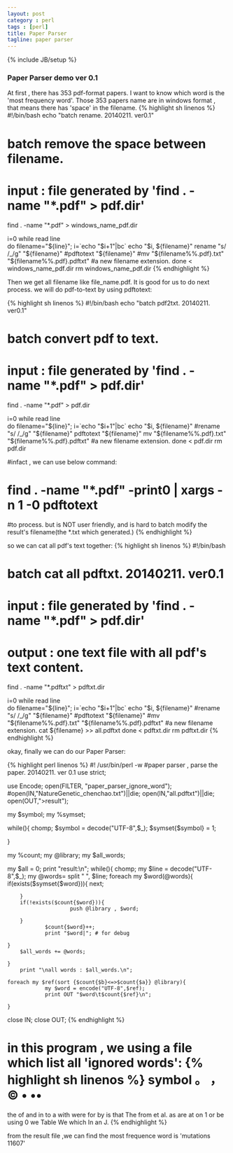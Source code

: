 ```yaml
---
layout: post
category : perl
tags : [perl]
title: Paper Parser
tagline: paper parser
---
```

{% include JB/setup %}
### Paper Parser demo ver 0.1
At first , there has 353 pdf-format papers. I want to know which word is the 'most frequency word'.
Those 353 papers name are in windows format , that means there has 'space' in the filename.
{% highlight sh linenos %}
#!/bin/bash
echo "batch rename. 20140211. ver0.1"
# batch remove the space between filename.
# input : file generated by 'find . -name "*.pdf" > pdf.dir'
find . -name "*.pdf" > windows_name_pdf.dir

i=0
while read line  
do
        filename="${line}";
        i=`echo "$i+1"|bc`
        echo "$i, ${filename}"  
        rename "s/ /_/g" "${filename}"
        #pdftotext "${filename}"  
        #mv "${filename%%.pdf}.txt"  "${filename%%.pdf}.pdftxt" #a new filename extension.
done < windows_name_pdf.dir
rm windows_name_pdf.dir
{% endhighlight %}

Then we get all filename like file_name.pdf.
It is good for us to do next process.
we will do pdf-to-text by using pdftotext:

{% highlight sh linenos %}
#!/bin/bash
echo "batch pdf2txt. 20140211. ver0.1"
# batch convert pdf to text.
# input : file generated by 'find . -name "*.pdf" > pdf.dir'
find . -name "*.pdf" > pdf.dir

i=0
while read line  
do
        filename="${line}";
        i=`echo "$i+1"|bc`
        echo "$i, ${filename}"  
        #rename "s/ /_/g" "${filename}"
        pdftotext "${filename}"
        mv "${filename%%.pdf}.txt"  "${filename%%.pdf}.pdftxt"  #a new filename extension.
done < pdf.dir
rm pdf.dir


#infact , we can use below command:
#       find . -name "*.pdf" -print0 | xargs -n 1 -0 pdftotext
#to process. but is NOT user friendly, and is hard to batch modify the result's filename(the *.txt which generated.)
{% endhighlight %}

so we can cat all pdf's text together:
{% highlight sh linenos %}
#!/bin/bash
# batch cat all pdftxt. 20140211. ver0.1
# input : file generated by 'find . -name "*.pdf" > pdf.dir'
# output : one text file with all pdf's text content.
find . -name "*.pdftxt" > pdftxt.dir

i=0
while read line  
do
        filename="${line}";
        i=`echo "$i+1"|bc`
        echo "$i, ${filename}"  
        #rename "s/ /_/g" "${filename}"
        #pdftotext "${filename}"  
        #mv "${filename%%.pdf}.txt"  "${filename%%.pdf}.pdftxt" #a new filename extension.
        cat ${filename} >> all.pdftxt
done < pdftxt.dir
rm pdftxt.dir
{% endhighlight %}

okay, finally we can do our Paper Parser:

{% highlight perl linenos %}
#! /usr/bin/perl -w
#paper parser , parse the paper. 20140211. ver 0.1
use strict;

use Encode;
open(FILTER, "paper_parser_ignore_word");
#open(IN,"NatureGenetic_chenchao.txt")||die;
open(IN,"all.pdftxt")||die;
open(OUT,">result");

my $symbol;
my %symset;

while(<FILTER>){
        chomp;
        $symbol = decode("UTF-8",$_);
        $symset{$symbol} = 1;

}

my %count;
my @library;
my $all_words;

my $all = 0;
        print "result:\n";
	while(<IN>){
        chomp;
        my $line = decode("UTF-8",$_);
        my @words= split " ", $line;
	foreach my $word(@words){
		if(exists($symset{$word})){
                        next;
                
		}
		if(!exists($count{$word})){
                        push @library , $word;
                
		}
                $count{$word}++;
                print "$word|"; # for debug
        
	}
        $all_words += @words;

	}
        print "\nall words : $all_words.\n";

	foreach my $ref(sort {$count{$b}<=>$count{$a}} @library){
                my $word = encode("UTF-8",$ref);
                print OUT "$word\t$count{$ref}\n";
        
	}

close IN;
close OUT;
{% endhighlight %}

in this program , we using a file which list all 'ignored words':
{% highlight sh linenos %}
symbol
。
，
©
•
••
=
the
of
and
in
to
a
with
were
for
by
is
that
The
from
et
al.
as
are
at
on
1
or
be
using
0
we
Table
We
which
In
an
J.
{% endhighlight %}

from the result file ,we can find the most frequence word is 'mutations       11607'
